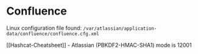 # Confluence


Linux configuration file found:
`/var/atlassian/application-data/confluence/confluence.cfg.xml`

[[Hashcat-Cheatsheet]] - Atlassian (PBKDF2-HMAC-SHA1) mode is 12001